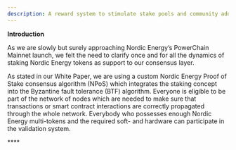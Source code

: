 ```yaml
---
description: A reward system to stimulate stake pools and community adoption
---
```



**Introduction**

As we are slowly but surely approaching Nordic Energy’s PowerChain Mainnet launch, we felt the need to clarify once and for all the dynamics of staking Nordic Energy tokens as support to our consensus layer.

As stated in our White Paper, we are using a custom Nordic Energy Proof of Stake consensus algorithm \(NPoS\) which integrates the staking concept into the Byzantine fault tolerance \(BTF\) algorithm. Everyone is eligible to be part of the network of nodes which are needed to make sure that transactions or smart contract interactions are correctly propagated through the whole network. Everybody who possesses enough Nordic Energy multi-tokens and the required soft- and hardware can participate in the validation system.

\*\*\*\*

